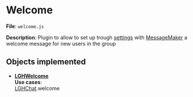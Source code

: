 # Welcome

**File**: `welcome.js`

**Description**: Plugin to allow to set up trough [settings](settings.md) with [MessageMaker](message-maker.md) a welcome message for new users in the group 


## Objects implemented

- **[LGHWelcome](../documentation/GHBot.md/#lghwelcome-object)**    
**Use cases**:  
[LGHChat](../documentation/GHBot.md#LGHChat).welcome 
